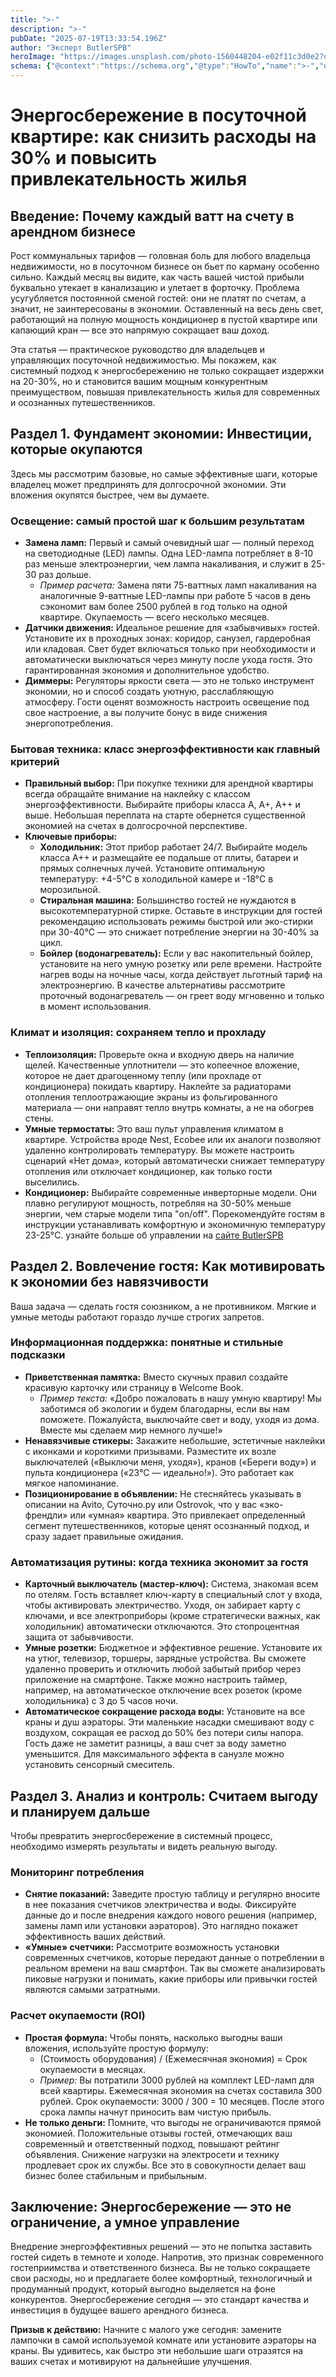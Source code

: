 ```yaml
---
title: ">-"
description: ">-"
pubDate: "2025-07-19T13:33:54.196Z"
author: "Эксперт ButlerSPB"
heroImage: "https://images.unsplash.com/photo-1560448204-e02f11c3d0e2?q=80&w=2070&auto=format&fit=crop"
schema: {"@context":"https://schema.org","@type":"HowTo","name":">-","description":">-","image":{"@type":"ImageObject","url":"https://images.unsplash.com/photo-1560448204-e02f11c3d0e2?q=80&w=2070&auto=format&fit=crop"},"aggregateRating":{"@type":"AggregateRating","ratingValue":"4.9","reviewCount":780,"bestRating":"5","worstRating":"1"},"publisher":{"@type":"Organization","name":"Блог ButlerSPB","logo":{"@type":"ImageObject","url":"https://butlerspb-blog.netlify.app/favicon.ico"}},"mainEntityOfPage":{"@type":"WebPage","@id":"https://butlerspb-blog.netlify.app/blog/energosberezhenie-v-posutochnoy-kvartire/"}}
---
```


# Энергосбережение в посуточной квартире: как снизить расходы на 30% и повысить привлекательность жилья

## Введение: Почему каждый ватт на счету в арендном бизнесе

Рост коммунальных тарифов — головная боль для любого владельца недвижимости, но в посуточном бизнесе он бьет по карману особенно сильно. Каждый месяц вы видите, как часть вашей чистой прибыли буквально утекает в канализацию и улетает в форточку. Проблема усугубляется постоянной сменой гостей: они не платят по счетам, а значит, не заинтересованы в экономии. Оставленный на весь день свет, работающий на полную мощность кондиционер в пустой квартире или капающий кран — все это напрямую сокращает ваш доход.

Эта статья — практическое руководство для владельцев и управляющих посуточной недвижимостью. Мы покажем, как системный подход к энергосбережению не только сокращает издержки на 20-30%, но и становится вашим мощным конкурентным преимуществом, повышая привлекательность жилья для современных и осознанных путешественников.

## Раздел 1. Фундамент экономии: Инвестиции, которые окупаются

Здесь мы рассмотрим базовые, но самые эффективные шаги, которые владелец может предпринять для долгосрочной экономии. Эти вложения окупятся быстрее, чем вы думаете.

### Освещение: самый простой шаг к большим результатам
*   **Замена ламп:** Первый и самый очевидный шаг — полный переход на светодиодные (LED) лампы. Одна LED-лампа потребляет в 8-10 раз меньше электроэнергии, чем лампа накаливания, и служит в 25-30 раз дольше.
    *   *Пример расчета:* Замена пяти 75-ваттных ламп накаливания на аналогичные 9-ваттные LED-лампы при работе 5 часов в день сэкономит вам более 2500 рублей в год только на одной квартире. Окупаемость — всего несколько месяцев.
*   **Датчики движения:** Идеальное решение для «забывчивых» гостей. Установите их в проходных зонах: коридор, санузел, гардеробная или кладовая. Свет будет включаться только при необходимости и автоматически выключаться через минуту после ухода гостя. Это гарантированная экономия и дополнительное удобство.
*   **Диммеры:** Регуляторы яркости света — это не только инструмент экономии, но и способ создать уютную, расслабляющую атмосферу. Гости оценят возможность настроить освещение под свое настроение, а вы получите бонус в виде снижения энергопотребления.

### Бытовая техника: класс энергоэффективности как главный критерий
*   **Правильный выбор:** При покупке техники для арендной квартиры всегда обращайте внимание на наклейку с классом энергоэффективности. Выбирайте приборы класса A, A+, A++ и выше. Небольшая переплата на старте обернется существенной экономией на счетах в долгосрочной перспективе.
*   **Ключевые приборы:**
    *   **Холодильник:** Этот прибор работает 24/7. Выбирайте модель класса A++ и размещайте ее подальше от плиты, батареи и прямых солнечных лучей. Установите оптимальную температуру: +4-5°C в холодильной камере и -18°C в морозильной.
    *   **Стиральная машина:** Большинство гостей не нуждаются в высокотемпературной стирке. Оставьте в инструкции для гостей рекомендацию использовать режимы быстрой или эко-стирки при 30-40°C — это снижает потребление энергии на 30-40% за цикл.
    *   **Бойлер (водонагреватель):** Если у вас накопительный бойлер, установите на него умную розетку или реле времени. Настройте нагрев воды на ночные часы, когда действует льготный тариф на электроэнергию. В качестве альтернативы рассмотрите проточный водонагреватель — он греет воду мгновенно и только в момент использования.

### Климат и изоляция: сохраняем тепло и прохладу
*   **Теплоизоляция:** Проверьте окна и входную дверь на наличие щелей. Качественные уплотнители — это копеечное вложение, которое не дает драгоценному теплу (или прохладе от кондиционера) покидать квартиру. Наклейте за радиаторами отопления теплоотражающие экраны из фольгированного материала — они направят тепло внутрь комнаты, а не на обогрев стены.
*   **Умные термостаты:** Это ваш пульт управления климатом в квартире. Устройства вроде Nest, Ecobee или их аналоги позволяют удаленно контролировать температуру. Вы можете настроить сценарий «Нет дома», который автоматически снижает температуру отопления или отключает кондиционер, как только гости выселились.
*   **Кондиционер:** Выбирайте современные инверторные модели. Они плавно регулируют мощность, потребляя на 30-50% меньше энергии, чем старые модели типа "on/off". Порекомендуйте гостям в инструкции устанавливать комфортную и экономичную температуру 23-25°C. узнайте больше об управлении на <a href="https://butlerspb.ru/rent" target="_blank" rel="nofollow">сайте ButlerSPB</a>

## Раздел 2. Вовлечение гостя: Как мотивировать к экономии без навязчивости

Ваша задача — сделать гостя союзником, а не противником. Мягкие и умные методы работают гораздо лучше строгих запретов.

### Информационная поддержка: понятные и стильные подсказки
*   **Приветственная памятка:** Вместо скучных правил создайте красивую карточку или страницу в Welcome Book.
    *   *Пример текста:* «Добро пожаловать в нашу умную квартиру! Мы заботимся об экологии и будем благодарны, если вы нам поможете. Пожалуйста, выключайте свет и воду, уходя из дома. Вместе мы сделаем мир немного лучше!»
*   **Ненавязчивые стикеры:** Закажите небольшие, эстетичные наклейки с иконками и короткими призывами. Разместите их возле выключателей («Выключи меня, уходя»), кранов («Береги воду») и пульта кондиционера («23°C — идеально!»). Это работает как мягкое напоминание.
*   **Позиционирование в объявлении:** Не стесняйтесь указывать в описании на Avito, Суточно.ру или Ostrovok, что у вас «эко-френдли» или «умная» квартира. Это привлекает определенный сегмент путешественников, которые ценят осознанный подход, и сразу задает правильные ожидания.

### Автоматизация рутины: когда техника экономит за гостя
*   **Карточный выключатель (мастер-ключ):** Система, знакомая всем по отелям. Гость вставляет ключ-карту в специальный слот у входа, чтобы активировать электричество. Уходя, он забирает карту с ключами, и все электроприборы (кроме стратегически важных, как холодильник) автоматически отключаются. Это стопроцентная защита от забывчивости.
*   **Умные розетки:** Бюджетное и эффективное решение. Установите их на утюг, телевизор, торшеры, зарядные устройства. Вы сможете удаленно проверить и отключить любой забытый прибор через приложение на смартфоне. Также можно настроить таймер, например, на автоматическое отключение всех розеток (кроме холодильника) с 3 до 5 часов ночи.
*   **Автоматическое сокращение расхода воды:** Установите на все краны и душ аэраторы. Эти маленькие насадки смешивают воду с воздухом, сокращая ее расход до 50% без потери силы напора. Гость даже не заметит разницы, а ваш счет за воду заметно уменьшится. Для максимального эффекта в санузле можно установить сенсорный смеситель.

## Раздел 3. Анализ и контроль: Считаем выгоду и планируем дальше

Чтобы превратить энергосбережение в системный процесс, необходимо измерять результаты и видеть реальную выгоду.

### Мониторинг потребления
*   **Снятие показаний:** Заведите простую таблицу и регулярно вносите в нее показания счетчиков электричества и воды. Фиксируйте данные до и после внедрения каждого нового решения (например, замены ламп или установки аэраторов). Это наглядно покажет эффективность ваших действий.
*   **«Умные» счетчики:** Рассмотрите возможность установки современных счетчиков, которые передают данные о потреблении в реальном времени на ваш смартфон. Так вы сможете анализировать пиковые нагрузки и понимать, какие приборы или привычки гостей являются самыми затратными.

### Расчет окупаемости (ROI)
*   **Простая формула:** Чтобы понять, насколько выгодны ваши вложения, используйте простую формулу:
    *   (Стоимость оборудования) / (Ежемесячная экономия) = Срок окупаемости в месяцах.
    *   *Пример:* Вы потратили 3000 рублей на комплект LED-ламп для всей квартиры. Ежемесячная экономия на счетах составила 300 рублей. Срок окупаемости: 3000 / 300 = 10 месяцев. После этого срока лампы начнут приносить вам чистую прибыль.
*   **Не только деньги:** Помните, что выгоды не ограничиваются прямой экономией. Положительные отзывы гостей, отмечающих ваш современный и ответственный подход, повышают рейтинг объявления. Снижение нагрузки на электросети и технику продлевает срок их службы. Все это в совокупности делает ваш бизнес более стабильным и прибыльным.

## Заключение: Энергосбережение — это не ограничение, а умное управление

Внедрение энергоэффективных решений — это не попытка заставить гостей сидеть в темноте и холоде. Напротив, это признак современного гостеприимства и ответственного бизнеса. Вы не только сокращаете свои расходы, но и предлагаете более комфортный, технологичный и продуманный продукт, который выгодно выделяется на фоне конкурентов. Энергосбережение сегодня — это стандарт качества и инвестиция в будущее вашего арендного бизнеса.

**Призыв к действию:** Начните с малого уже сегодня: замените лампочки в самой используемой комнате или установите аэраторы на краны. Вы удивитесь, как быстро эти небольшие шаги отразятся на ваших счетах и мотивируют на дальнейшие улучшения.
